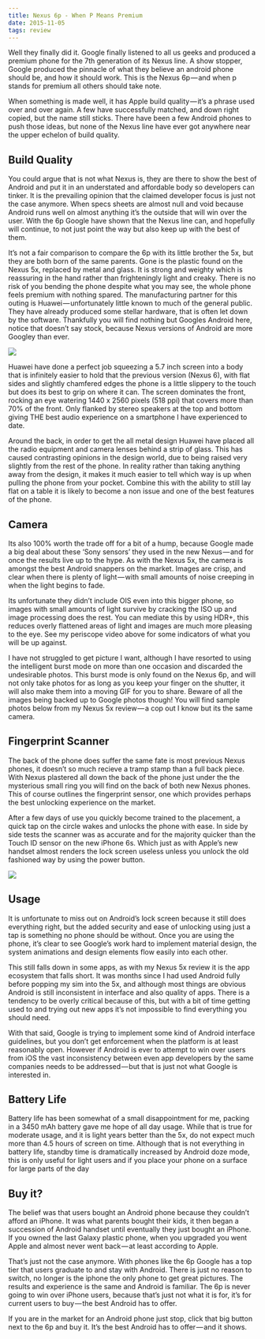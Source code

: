 ```yaml
---
title: Nexus 6p - When P Means Premium
date: 2015-11-05
tags: review
---
```

Well they finally did it. Google finally listened to all us geeks and produced a premium phone for the 7th generation of its Nexus line. A show stopper, Google produced the pinnacle of what they believe an android phone should be, and how it should work. This is the Nexus 6p — and when p stands for premium all others should take note.

When something is made well, it has Apple build quality — it’s a phrase used over and over again. A few have successfully matched, and down right copied, but the name still sticks. There have been a few Android phones to push those ideas, but none of the Nexus line have ever got anywhere near the upper echelon of build quality.

## Build Quality
You could argue that is not what Nexus is, they are there to show the best of Android and put it in an understated and affordable body so developers can tinker. It is the prevailing opinion that the claimed developer focus is just not the case anymore. When specs sheets are almost null and void because Android runs well on almost anything it’s the outside that will win over the user. With the 6p Google have shown that the Nexus line can, and hopefully will continue, to not just point the way but also keep up with the best of them.

It’s not a fair comparison to compare the 6p with its little brother the 5x, but they are both born of the same parents. Gone is the plastic found on the Nexus 5x, replaced by metal and glass. It is strong and weighty which is reassuring in the hand rather than frighteningly light and creaky. There is no risk of you bending the phone despite what you may see, the whole phone feels premium with nothing spared.
The manufacturing partner for this outing is Huawei — unfortunately little known to much of the general public. They have already produced some stellar hardware, that is often let down by the software. Thankfully you will find nothing but Googles Android here, notice that doesn’t say stock, because Nexus versions of Android are more Googley than ever.

![][image-1]

Huawei have done a perfect job squeezing a 5.7 inch screen into a body that is infinitely easier to hold that the previous version (Nexus 6), with flat sides and slightly chamfered edges the phone is a little slippery to the touch but does its best to grip on where it can. The screen dominates the front, rocking an eye watering 1440 x 2560 pixels (518 ppi) that covers more than 70% of the front. Only flanked by stereo speakers at the top and bottom giving THE best audio experience on a smartphone I have experienced to date.

Around the back, in order to get the all metal design Huawei have placed all the radio equipment and camera lenses behind a strip of glass. This has caused contrasting opinions in the design world, due to being raised very slightly from the rest of the phone. In reality rather than taking anything away from the design, it makes it much easier to tell which way is up when pulling the phone from your pocket. Combine this with the ability to still lay flat on a table it is likely to become a non issue and one of the best features of the phone.

## Camera
Its also 100% worth the trade off for a bit of a hump, because Google made a big deal about these ‘Sony sensors’ they used in the new Nexus — and for once the results live up to the hype. As with the Nexus 5x, the camera is amongst the best Android snappers on the market. Images are crisp, and clear when there is plenty of light — with small amounts of noise creeping in when the light begins to fade.

Its unfortunate they didn’t include OIS even into this bigger phone, so images with small amounts of light survive by cracking the ISO up and image processing does the rest. You can mediate this by using HDR+, this reduces overly flattened areas of light and images are much more pleasing to the eye. See my periscope video above for some indicators of what you will be up against.

I have not struggled to get picture I want, although I have resorted to using the intelligent burst mode on more than one occasion and discarded the undesirable photos. This burst mode is only found on the Nexus 6p, and will not only take photos for as long as you keep your finger on the shutter, it will also make them into a moving GIF for you to share. Beware of all the images being backed up to Google photos though! You will find sample photos below from my Nexus 5x review — a cop out I know but its the same camera.

## Fingerprint Scanner
The back of the phone does suffer the same fate is most previous Nexus phones, it doesn’t so much recieve a tramp stamp than a full back piece. With Nexus plastered all down the back of the phone just under the the mysterious small ring you will find on the back of both new Nexus phones. This of course outlines the fingerprint sensor, one which provides perhaps the best unlocking experience on the market.

After a few days of use you quickly become trained to the placement, a quick tap on the circle wakes and unlocks the phone with ease. In side by side tests the scanner was as accurate and for the majority quicker than the Touch ID sensor on the new iPhone 6s. Which just as with Apple’s new handset almost renders the lock screen useless unless you unlock the old fashioned way by using the power button.

![][image-2]

## Usage
It is unfortunate to miss out on Android’s lock screen because it still does everything right, but the added security and ease of unlocking using just a tap is something no phone should be without. Once you are using the phone, it’s clear to see Google’s work hard to implement material design, the system animations and design elements flow easily into each other.

This still falls down in some apps, as with my Nexus 5x review it is the app ecosystem that falls short. It was months since I had used Android fully before popping my sim into the 5x, and although most things are obvious Android is still inconsistent in interface and also quality of apps. There is a tendency to be overly critical because of this, but with a bit of time getting used to and trying out new apps it’s not impossible to find everything you should need.

With that said, Google is trying to implement some kind of Android interface guidelines, but you don’t get enforcement when the platform is at least reasonably open. However if Android is ever to attempt to win over users from iOS the vast inconsistency between even app developers by the same companies needs to be addressed — but that is just not what Google is interested in.

## Battery Life
Battery life has been somewhat of a small disappointment for me, packing in a 3450 mAh battery gave me hope of all day usage. While that is true for moderate usage, and it is light years better than the 5x, do not expect much more than 4.5 hours of screen on time. Although that is not everything in battery life, standby time is dramatically increased by Android doze mode, this is only useful for light users and if you place your phone on a surface for large parts of the day

## Buy it?
The belief was that users bought an Android phone because they couldn’t afford an iPhone. It was what parents bought their kids, it then began a succession of Android handset until eventually they just bought an iPhone. If you owned the last Galaxy plastic phone, when you upgraded you went Apple and almost never went back — at least according to Apple.

That’s just not the case anymore. With phones like the 6p Google has a top tier that users graduate to and stay with Android. There is just no reason to switch, no longer is the iphone the only phone to get great pictures. The results and experience is the same and Android is familiar. The 6p is never going to win over iPhone users, because that’s just not what it is for, it’s for current users to buy — the best Android has to offer.

If you are in the market for an Android phone just stop, click that big button next to the 6p and buy it. It’s the best Android has to offer — and it shows.

[image-1]:	https://cdn-images-1.medium.com/max/800/0*UvXJbSifskqeFoCe.png
[image-2]:	https://cdn-images-1.medium.com/max/800/0*K_UGlIUjuRdzpLKz.png
